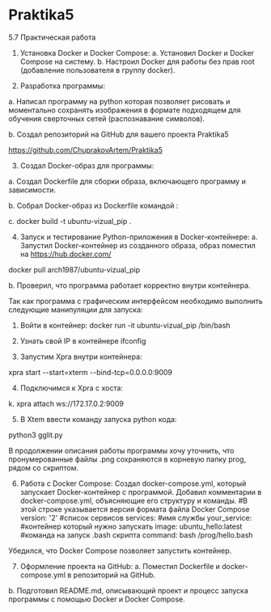 # Praktika5

5.7 Практическая работа
1. Установка Docker и Docker Compose:
a. Установил Docker и Docker Compose на систему.
b. Настроил Docker для работы без прав root (добавление
пользователя в группу docker).

2. Разработка программы:

a. Написал программу на python которая позволяет рисовать и
моментально сохранять изображения в формате подходящем для
обучения сверточных сетей (распознавание символов).

b. Создал репозиторий на GitHub для вашего проекта Praktika5

https://github.com/ChuprakovArtem/Praktika5

3. Создал Docker-образ для программы:

a. Создал Dockerfile для сборки образа, включающего программу и
зависимости.

b. Собрал Docker-образ из Dockerfile командой :

с. docker build -t ubuntu-vizual_pip .

4. Запуск и тестирование Python-приложения в Docker-контейнере:
a. Запустил Docker-контейнер из созданного образа, образ поместил
на https://hub.docker.com/

docker pull arch1987/ubuntu-vizual_pip

b. Проверил, что программа работает корректно внутри контейнера.

Так как программа с графическим интерфейсом необходимо
выполнить следующие манипуляции для запуска:
 1. Войти в контейнер:
docker run -it ubuntu-vizual_pip /bin/bash

2. Узнать свой IP в контейнере
ifconfig

3. Запустим Xpra внутри контейнера:

xpra start --start=xterm --bind-tcp=0.0.0.0:9009

4. Подключимся к Xpra с хоста:

k. xpra attach ws://172.17.0.2:9009

5. В Xtem ввести команду запуска python кода:

python3 gglit.py
 
В продолжении описания работы программы хочу уточнить, что
пронумерованные файлы .png сохраняются в корневую папку prog,
рядом со скриптом.

6. Работа с Docker Compose:
Создал docker-compose.yml, который запускает Docker-контейнер с программой.
Добавил комментарии в docker-compose.yml, объясняющие его структуру и команды.
#В этой строке указывается версия формата файла Docker Compose
version: '2'
#список сервисов
services:
#имя службы
 your_service:
#контейнер который нужно запускать
    image: ubuntu_hello:latest
#команда на запуск .bash скрипта
    command: bash /prog/hello.bash


Убедился, что Docker Compose позволяет запустить контейнер.



7. Оформление проекта на GitHub:
a. Поместил Dockerfile и docker-compose.yml в репозиторий на
GitHub.

b. Подготовил README.md, описывающий проект и процесс запуска
программы с помощью Docker и Docker Compose.
